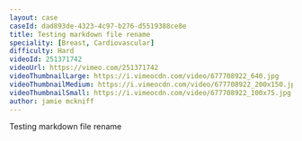 ```yaml
---
layout: case
caseId: dad893de-4323-4c97-b276-d5519388ce8e
title: Testing markdown file rename
speciality: [Breast, Cardiovascular]
difficulty: Hard
videoId: 251371742
videoUrl: https://vimeo.com/251371742
videoThumbnailLarge: https://i.vimeocdn.com/video/677708922_640.jpg
videoThumbnailMedium: https://i.vimeocdn.com/video/677708922_200x150.jpg
videoThumbnailSmall: https://i.vimeocdn.com/video/677708922_100x75.jpg
author: jamie mckniff
---
```


<p>Testing markdown file rename</p>
